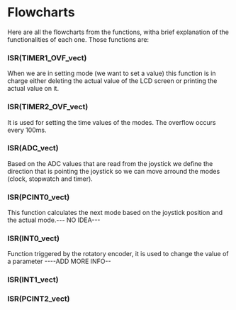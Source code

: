 # Flowcharts   

Here are all the flowcharts from the functions, witha brief explanation of the functionalities of each one. Those functions are:

### ISR(TIMER1_OVF_vect)
When we are in setting mode (we want to set a value) this function is in charge either deleting the actual value of the LCD screen or printing the actual value on it.
### ISR(TIMER2_OVF_vect)
It is used for setting the time values of the modes. The overflow occurs every 100ms.
### ISR(ADC_vect)
Based on the ADC values that are read from the joystick we define the direction that is pointing the joystick so we can move arround the modes (clock, stopwatch and timer). 
### ISR(PCINT0_vect)
This function calculates the next mode based on the joystick position and the actual mode.--- NO IDEA---
### ISR(INT0_vect)
Function triggered by the rotatory encoder, it is used to change the value of a parameter ----ADD MORE INFO--

### ISR(INT1_vect)
### ISR(PCINT2_vect)

